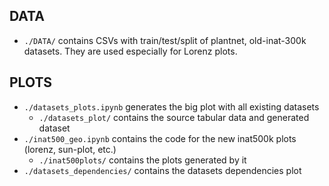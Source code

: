 ## DATA
- `./DATA/` contains CSVs with train/test/split of plantnet, old-inat-300k datasets. They are used especially for Lorenz plots.

## PLOTS

- `./datasets_plots.ipynb` generates the big plot with all existing datasets 
    - `./datasets_plot/` contains the source tabular data and generated dataset
- `./inat500_geo.ipynb` contains the code for the new inat500k plots (lorenz, sun-plot, etc.)
	- `./inat500plots/` contains the plots generated by it
- `./datasets_dependencies/` contains the datasets dependencies plot
